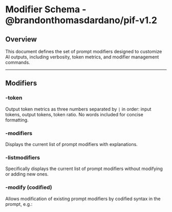 # Modifier Schema - @brandonthomasdardano/pif-v1.2

## Overview

This document defines the set of prompt modifiers designed to customize AI outputs, including verbosity, token metrics, and modifier management commands.

---

## Modifiers

### -token
Output token metrics as three numbers separated by `|` in order: input tokens, output tokens, token ratio. No words included for concise formatting.

### -modifiers
Displays the current list of prompt modifiers with explanations.

### -listmodifiers
Specifically displays the current list of prompt modifiers without modifying or adding new ones.

### -modify (codified)
Allows modification of existing prompt modifiers by codified syntax in the prompt, e.g.:

